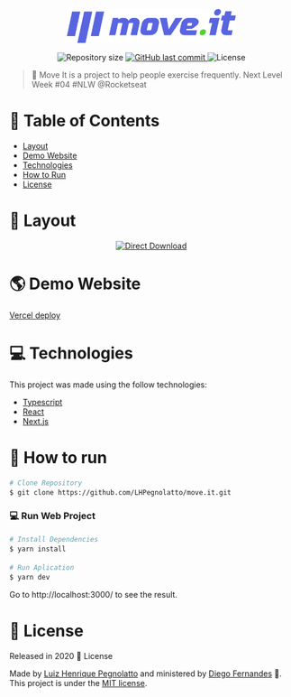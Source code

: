 <p align="center">
   <img src="./.github/logo.svg" alt="Move It" width="300"/>
</p>

<p align="center">	
  <img alt="Repository size" src="https://img.shields.io/github/repo-size/lhpegnolatto/move.it?color=5863d2">
  <a href="https://github.com/LHPegnolatto/move.it/commits/master">
    <img alt="GitHub last commit" src="https://img.shields.io/github/last-commit/LHPegnolatto/move.it?color=5863d2">
  </a> 
  <img alt="License" src="https://img.shields.io/badge/license-MIT-5965e0">
</p>

> :runner: Move It is a project to help people exercise frequently. Next Level Week #04 #NLW @Rocketseat

# :pushpin: Table of Contents

* [Layout](#triangular_ruler-layout)
* [Demo Website](#earth_americas-demo-website)     
* [Technologies](#computer-technologies)
* [How to Run](#construction_worker-how-to-run)
* [License](#closed_book-license)

# :triangular_ruler: Layout
<p align="center">
    <a title="Download .fig Web" href="https://www.figma.com/file/ge20pu3ofMOKoliUyKx1Nl/?viewer=1&node-id=160:2761">
        <img alt="Direct Download" src="https://img.shields.io/badge/Download Web-black?style=flat-square&logo=figma&logoColor=red" width="200px" />
    </a>
</p>

# :earth_americas: Demo Website
[Vercel deploy](https://move-it-lhp.vercel.app/)

# :computer: Technologies
This project was made using the follow technologies:

* [Typescript](https://www.typescriptlang.org/)      
* [React](https://reactjs.org/)      
* [Next.js](https://nextjs.org/)      
     

# :construction_worker: How to run
```bash
# Clone Repository
$ git clone https://github.com/LHPegnolatto/move.it.git
```

### 💻 Run Web Project

```bash
# Install Dependencies
$ yarn install

# Run Aplication
$ yarn dev
```
Go to http://localhost:3000/ to see the result.

# :closed_book: License

Released in 2020 :closed_book: License

Made by [Luiz Henrique Pegnolatto](https://github.com/lhpegnolatto) and ministered by [Diego Fernandes](https://github.com/diego3g) 🚀.
This project is under the [MIT license](./LICENSE).
